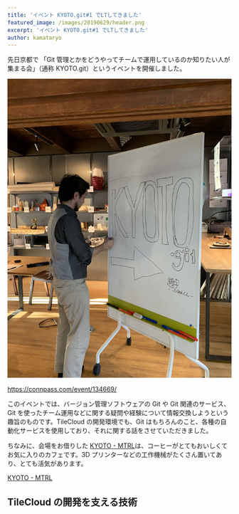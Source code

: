 ```yaml
---
title: 'イベント KYOTO.git#1 でLTしてきました'
featured_image: /images/20190629/header.png
excerpt: 'イベント KYOTO.git#1 でLTしてきました'
author: kamataryo
---
```


先日京都で 「Git 管理とかをどうやってチームで運用しているのか知りたい人が集まる会」（通称 KYOTO.git）というイベントを開催しました。

![イベント開場](/images/20190629/00.jpg)

https://connpass.com/event/134669/

このイベントでは、バージョン管理ソフトウェアの Git や Git 関連のサービス、Git を使ったチーム運用などに関する疑問や経験について情報交換しようという趣旨のものです。TileCloud の開発環境でも、Git はもちろんのこと、各種の自動化サービスを使用しており、それに関する話をさせていただきました。

ちなみに、会場をお借りした [KYOTO - MTRL](https://mtrl.com/kyoto/)は、コーヒーがとてもおいしくてお気に入りのカフェです。3D プリンターなどの工作機械がたくさん置いてあり、とても活気があります。

<div class="tilecloud" data-lat="34.995181" data-lng="135.764411" data-zoom="14">
<a href="https://mtrl.com/kyoto/">KYOTO - MTRL</a></div>

## TileCloud の開発を支える技術

<script async class="speakerdeck-embed" data-id="e7f07a91d6ce4a538f12db8ee622db65" data-ratio="1.33333333333333" src="//speakerdeck.com/assets/embed.js"></script>
